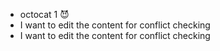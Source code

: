 * octocat 1 😈
* I want to edit the content for conflict checking
* I want to edit the content for conflict checking
